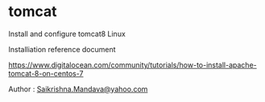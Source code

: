 # tomcat

 Install and configure  tomcat8 Linux 
 
Installiation reference document 

https://www.digitalocean.com/community/tutorials/how-to-install-apache-tomcat-8-on-centos-7



Author : Saikrishna.Mandava@yahoo.com
